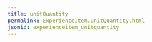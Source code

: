 ```yaml
---
title: unitQuantity
permalink: ExperienceItem.unitQuantity.html
jsonid: experienceitem_unitquantity
---
```

